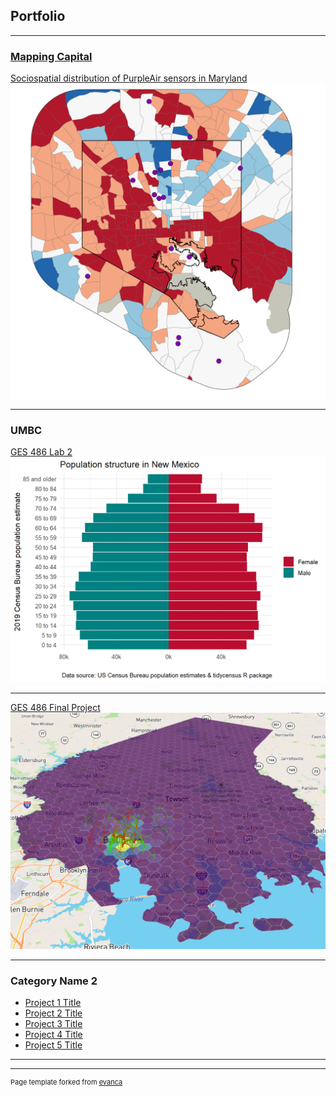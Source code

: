 ## Portfolio

---

### [Mapping Capital](https://mapping.capital)

[Sociospatial distribution of PurpleAir sensors in Maryland](/dss/purple.md)
<img src="images/it worked MHI.png?raw=true"/>

---
### UMBC
[GES 486 Lab 2](/lab_2/md/lab_2_exercise.html)
<img src="lab_2/images/mn_pop_pyrmaid.png?raw=true"/>

---
[GES 486 Final Project](/finalproj/index.md)
<img src="finalproj/images/Screenshot 2022-05-09 131724.png"/>

---

### Category Name 2

- [Project 1 Title](http://example.com/)
- [Project 2 Title](http://example.com/)
- [Project 3 Title](http://example.com/)
- [Project 4 Title](http://example.com/)
- [Project 5 Title](http://example.com/)

---




---
<p style="font-size:11px">Page template forked from <a href="https://github.com/evanca/quick-portfolio">evanca</a></p>
<!-- Remove above link if you don't want to attibute -->
